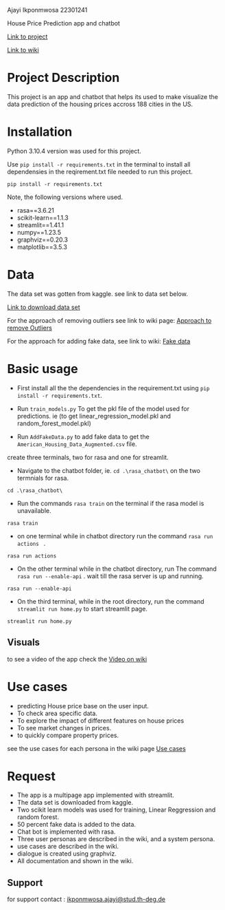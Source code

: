  Ajayi Ikponmwosa 22301241

 House Price Prediction app and chatbot

 [Link to project](https://mygit.th-deg.de/ia28241/my-first-project)

 [Link to wiki](https://mygit.th-deg.de/ia28241/my-first-project/-/wikis/home)
                      
# Project Description
This project is an app and chatbot that helps its used to make visualize the data prediction of the housing prices accross 188 cities in the US. 

# Installation
Python 3.10.4 version was used for this project.


Use `pip install -r requirements.txt` in the terminal to install all dependensies in the reqirement.txt file needed to run this project.

```
pip install -r requirements.txt
```

Note, the following versions where used.

- rasa==3.6.21
- scikit-learn==1.1.3
- streamlit==1.41.1
- numpy==1.23.5
- graphviz==0.20.3
- matplotlib==3.5.3

# Data

The data set was gotten from kaggle. see link to data set below.

[Link to download data set](https://www.kaggle.com/datasets/jeremylarcher/american-house-prices-and-demographics-of-top-cities)

For the approach of removing outliers see link to wiki page: 
[Approach to remove Outliers](https://mygit.th-deg.de/ia28241/my-first-project/-/wikis/Outliers)

For the approach for adding fake data, see link to wiki:
[Fake data](https://mygit.th-deg.de/ia28241/my-first-project/-/wikis/Fake-data-)


# Basic usage

- First install all the the dependencies in the requirement.txt using `pip install -r requirements.txt`.

- Run `train_models.py` To get the pkl file of the model used for predictions. ie (to get linear_regression_model.pkl and random_forest_model.pkl)

- Run `AddFakeData.py` to add fake data to get the `American_Housing_Data_Augmented.csv` file.



create three terminals, two for rasa and one for streamlit.
- Navigate to the chatbot folder, ie. `cd .\rasa_chatbot\` on the two termnials for rasa.
```
cd .\rasa_chatbot\
```

- Run the commands `rasa train` on the terminal if the rasa model is unavailable.
```
rasa train
```

- on one terminal while in chatbot directory run the command `rasa run actions ` .
```
rasa run actions
```

- On the other terminal while in the chatbot directory, run The command `rasa run --enable-api` . wait till the rasa server is up and running.
```
rasa run --enable-api
```

- On the third terminal, while in the root directory, run the command `streamlit run home.py` to start streamlit page.
```
streamlit run home.py
```



## Visuals

to see a video of the app check  the [Video on wiki](https://mygit.th-deg.de/ia28241/my-first-project/-/wikis/home)


# Use cases

- predicting House price base on the user input.
-  To check area specific data.
- To explore the impact of different features on house prices
- To see market changes in prices.
- to quickly compare property prices.

see the use cases for each persona in the wiki page [Use cases](https://mygit.th-deg.de/ia28241/my-first-project/-/wikis/Use-cases-of-the-app)

# Request 

- The app is a multipage app implemented with streamlit.
- The data set is downloaded from kaggle.
- Two scikit learn models was used for training, Linear Reggression and random forest.
- 50 percent fake data is added to the data.
- Chat bot is implemented with rasa.
- Three user personas are described in the wiki, and a system persona.
- use cases are described in the wiki.
- dialogue is created using graphviz.
- All documentation and shown in the wiki. 




## Support
for support contact : ikponmwosa.ajayi@stud.th-deg.de


